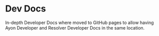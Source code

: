 # Dev Docs

In-depth Developer Docs where moved to GitHub pages to allow having Ayon Developer and Resolver Developer Docs in the same location. 

